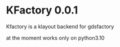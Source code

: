 # KFactory 0.0.1

Kfactory is a klayout backend for gdsfactory


at the moment works only on python3.10
